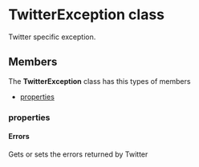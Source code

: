 
# TwitterException class

Twitter specific exception.

## Members

The **TwitterException** class has this types of members

* [properties](#properties)

### properties

#### Errors

Gets or sets the errors returned by Twitter
